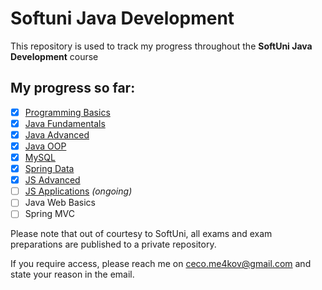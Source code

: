 # Softuni Java Development

This repository is used to track my progress throughout the **SoftUni Java Development** course

## My progress so far:
- [x] [Programming Basics](Basic/)
- [x] [Java Fundamentals](Fundamentals/)
- [x] [Java Advanced](Advanced/)
- [x] [Java OOP](OOP/)
- [x] [MySQL](MySQL/) 
- [x] [Spring Data](Spring%20Data/)
- [x] [JS Advanced](JS%20Advanced/)
- [ ] [JS Applications](JS%20Applications/) *(ongoing)*
- [ ] Java Web Basics
- [ ] Spring MVC

Please note that out of courtesy to SoftUni, all exams and exam preparations are published to a private repository.

If you require access, please reach me on [ceco.me4kov@gmail.com](mailto:ceco.me4kov@gmail.com) and state your reason in the email.
